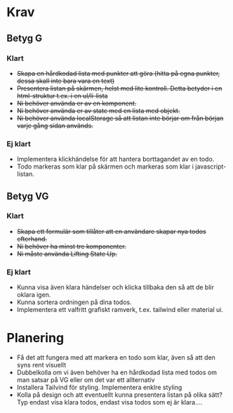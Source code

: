 # Krav

## Betyg G

### Klart
- ~~Skapa en hårdkodad lista med punkter att göra (hitta på egna punkter, dessa skall inte bara vara en text)~~
- ~~Presentera listan på skärmen, helst med lite kontroll. Detta betyder i en html-struktur t.ex. i en ul/li-lista~~
- ~~Ni behöver använda er av en komponent.~~
- ~~Ni behöver använda er av state med en lista med objekt.~~
- ~~Ni behöver använda localStorage så att listan inte börjar om från början varje gång sidan används.~~

### Ej klart
- Implementera klickhändelse för att hantera borttagandet av en todo.
- Todo markeras som klar på skärmen och markeras som klar i javascript-listan.


## Betyg VG

### Klart
- ~~Skapa ett formulär som tillåter att en användare skapar nya todos efterhand.~~
- ~~Ni behöver ha minst tre komponenter.~~
- ~~Ni måste använda Lifting State Up.~~

### Ej klart
- Kunna visa även klara händelser och klicka tillbaka den så att de blir oklara igen.
- Kunna sortera ordningen på dina todos.
- Implementera ett valfritt grafiskt ramverk, t.ex. tailwind eller material ui.

# Planering
- Få det att fungera med att markera en todo som klar, även så att den syns rent visuellt 
- Dubbelkolla om vi även behöver ha en hårdkodad lista med todos om man satsar på VG eller om det var ett allternativ 
- Installera Tailvind för styling. Implementera enklre styling
- Kolla på design och att eventuellt kunna presentera listan på olika sätt? Typ endast visa klara todos, endast visa todos som ej är klara.... 
